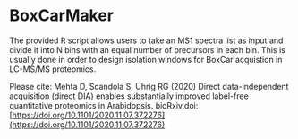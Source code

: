 # BoxCarMaker
The provided R script allows users to take an MS1 spectra list as input and divide it into N bins with an equal number of precursors in each bin. This is usually done in order to design isolation windows for BoxCar acquistion in LC-MS/MS proteomics. 

Please cite:
Mehta D, Scandola S, Uhrig RG (2020) Direct data-independent acquisition (direct DIA) enables substantially improved label-free quantitative proteomics in Arabidopsis. bioRxiv.doi: [https://doi.org/10.1101/2020.11.07.372276](https://doi.org/10.1101/2020.11.07.372276)
